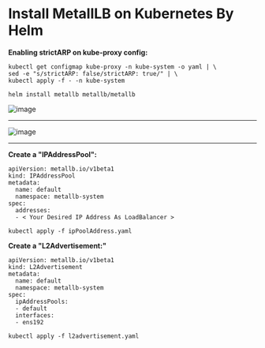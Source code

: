 # Install MetallLB on Kubernetes By Helm

**Enabling strictARP on kube-proxy config:**

```
kubectl get configmap kube-proxy -n kube-system -o yaml | \
sed -e "s/strictARP: false/strictARP: true/" | \
kubectl apply -f - -n kube-system
```

```
helm install metallb metallb/metallb
```

![image](https://github.com/IMAN-NAMJOOYAN/installing-metallb-in-kubernetes/assets/16554389/80636e23-3fe3-40fd-9f18-ef9320fae1e0)


---

![image](https://github.com/IMAN-NAMJOOYAN/installing-metallb-in-kubernetes/assets/16554389/ca7fdf1b-42fc-4514-9c33-b6cef0580b2f)

---


**Create a "IPAddressPool":**

```
apiVersion: metallb.io/v1beta1
kind: IPAddressPool
metadata:
  name: default
  namespace: metallb-system
spec:
  addresses:
  - < Your Desired IP Address As LoadBalancer >
```

```
kubectl apply -f ipPoolAddress.yaml
```

**Create a "L2Advertisement:"**

```
apiVersion: metallb.io/v1beta1
kind: L2Advertisement
metadata:
  name: default
  namespace: metallb-system
spec:
  ipAddressPools:
  - default
  interfaces:
  - ens192
```

```
kubectl apply -f l2advertisement.yaml
```





